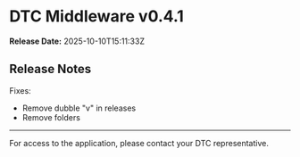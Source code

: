 # DTC Middleware v0.4.1

**Release Date:** 2025-10-10T15:11:33Z

## Release Notes

Fixes:
- Remove dubble "v" in releases
- Remove folders

---

For access to the application, please contact your DTC representative.
